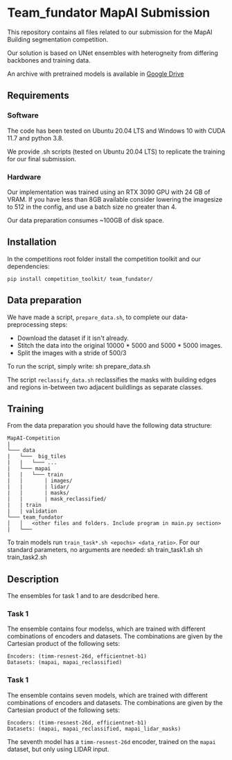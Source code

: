 # Team_fundator MapAI Submission

This repository contains all files related to our submission for the MapAI Building segmentation competition.

Our solution is based on UNet ensembles with heterogneity from differing backbones and training data.

An archive with pretrained models is available in [Google Drive](https://drive.google.com/drive/folders/1SQnS-cczKYae0_FpBFchFGpZ3X4QFyZo?usp=share_link)

## Requirements

### Software
The code has been tested on Ubuntu 20.04 LTS and Windows 10 with CUDA 11.7 and python 3.8.

We provide .sh scripts (tested on Ubuntu 20.04 LTS) to replicate the training for our final submission.

### Hardware
Our implementation was trained using an RTX 3090 GPU with 24 GB of VRAM. If you have less than 8GB available consider lowering the imagesize to 512 in the config, and use a batch size no greater than 4.

Our data preparation consumes ~100GB of disk space.

## Installation

In the competitions root folder install the competition toolkit and our dependencies:

    pip install competition_toolkit/ team_fundator/

## Data preparation
We have made a script, `prepare_data.sh`, to complete our data-preprocessing steps:
* Download the dataset if it isn't already.
* Stitch the data into the original 10000 * 5000 and 5000 * 5000 images.
* Split the images with a stride of 500/3

To run the script, simply write:
    sh prepare_data.sh

The script `reclassify_data.sh` reclassifies the masks with building edges and regions in-between two adjacent buildlings as separate classes.

## Training

From the data preparation you should have the following data structure:
    
    MapAI-Competition
    |
    └─── data 
    |   └───  big_tiles
    |   |   └─── ...
    |   └─── mapai
    |   |   └─── train
    |   |       | images/
    |   |       | lidar/
    |   |       | masks/
    |   |       | mask_reclassified/
    |   | train
    |   | validation
    └─── team_fundator
    │   │   <other files and folders. Include program in main.py section>
    |   └───
To train models run `train_task*.sh <epochs> <data_ratio>`. For our standard parameters, no arguments are needed:
    sh train_task1.sh
    sh train_task2.sh
    
    
## Description
The ensembles for task 1 and to are desdcribed here.
### Task 1
The ensemble contains four modelss, which are trained with different combinations of encoders and datasets. The combinations are given by the Cartesian product of the following sets:
    
    Encoders: (timm-resnest-26d, efficientnet-b1)
    Datasets: (mapai, mapai_reclassified)

### Task 1
The ensemble contains seven models, which are trained with different combinations of encoders and datasets. The combinations are given by the Cartesian product of the following sets:
    
    Encoders: (timm-resnest-26d, efficientnet-b1)
    Datasets: (mapai, mapai_reclassified, mapai_lidar_masks)

The seventh model has a `timm-resnest-26d` encoder, trained on the `mapai` dataset, but only using LIDAR input.
